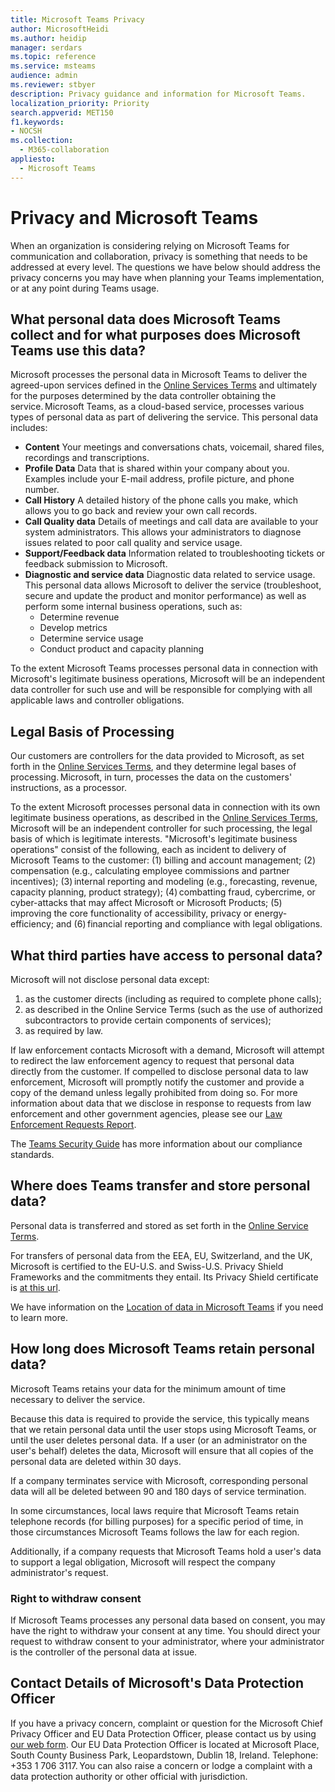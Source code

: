 ```yaml
---
title: Microsoft Teams Privacy
author: MicrosoftHeidi
ms.author: heidip
manager: serdars
ms.topic: reference
ms.service: msteams
audience: admin
ms.reviewer: stbyer
description: Privacy guidance and information for Microsoft Teams.
localization_priority: Priority
search.appverid: MET150
f1.keywords:
- NOCSH
ms.collection: 
  - M365-collaboration
appliesto: 
  - Microsoft Teams
---
```


# Privacy and Microsoft Teams

When an organization is considering relying on Microsoft Teams for communication and collaboration, privacy is something that needs to be addressed at every level. The questions we have below should address the privacy concerns you may have when planning your Teams implementation, or at any point during Teams usage.

## What personal data does Microsoft Teams collect and for what purposes does Microsoft Teams use this data?

Microsoft processes the personal data in Microsoft Teams to deliver the agreed-upon services defined in the [Online Services Terms](https://go.microsoft.com/fwlink/p/?linkid=2050263) and ultimately for the purposes determined by the data controller obtaining the service. Microsoft Teams, as a cloud-based service, processes various types of personal data as part of delivering the service. This personal data includes:

- **Content** Your meetings and conversations chats, voicemail, shared files, recordings and transcriptions.
- **Profile Data** Data that is shared within your company about you. Examples include your E-mail address, profile picture, and phone number.
- **Call History** A detailed history of the phone calls you make, which allows you to go back and review your own call records.
- **Call Quality data** Details of meetings and call data are available to your system administrators. This allows your administrators to diagnose issues related to poor call quality and service usage.
- **Support/Feedback data** Information related to troubleshooting tickets or feedback submission to Microsoft.
- **Diagnostic and service data** Diagnostic data related to service usage. This personal data allows Microsoft to deliver the service (troubleshoot, secure and update the product and monitor performance) as well as perform some internal business operations, such as:
  - Determine revenue
  - Develop metrics
  - Determine service usage
  - Conduct product and capacity planning

To the extent Microsoft Teams processes personal data in connection with Microsoft's legitimate business operations, Microsoft will be an independent data controller for such use and will be responsible for complying with all applicable laws and controller obligations.

## Legal Basis of Processing  

Our customers are controllers for the data provided to Microsoft, as set forth in the [Online Services Terms](https://go.microsoft.com/fwlink/p/?linkid=2050263), and they determine legal bases of processing. Microsoft, in turn, processes the data on the customers' instructions, as a processor.

To the extent Microsoft processes personal data in connection with its own legitimate business operations, as described in the [Online Services Terms](https://go.microsoft.com/fwlink/p/?linkid=2050263), Microsoft will be an independent controller for such processing, the legal basis of which is legitimate interests. "Microsoft's legitimate business operations" consist of the following, each as incident to delivery of Microsoft Teams to the customer: (1) billing and account management; (2) compensation (e.g., calculating employee commissions and partner incentives); (3) internal reporting and modeling (e.g., forecasting, revenue, capacity planning, product strategy); (4) combatting fraud, cybercrime, or cyber-attacks that may affect Microsoft or Microsoft Products; (5) improving the core functionality of accessibility, privacy or energy-efficiency; and (6) financial reporting and compliance with legal obligations.

## What third parties have access to personal data?

Microsoft will not disclose personal data except:

1. as the customer directs (including as required to complete phone calls);
1. as described in the Online Service Terms (such as the use of authorized subcontractors to provide certain components of services);
1. as required by law.

If law enforcement contacts Microsoft with a demand, Microsoft will attempt to redirect the law enforcement agency to request that personal data directly from the customer. If compelled to disclose personal data to law enforcement, Microsoft will promptly notify the customer and provide a copy of the demand unless legally prohibited from doing so. For more information about data that we disclose in response to requests from law enforcement and other government agencies, please see our [Law Enforcement Requests Report](https://www.microsoft.com/corporate-responsibility/law-enforcement-requests-report).

The [Teams Security Guide](./security-compliance-overview.md#compliance-standards) has more information about our compliance standards.

## Where does Teams transfer and store personal data?

Personal data is transferred and stored as set forth in the [Online Service Terms](https://go.microsoft.com/fwlink/p/?linkid=2050263).

For transfers of personal data from the EEA, EU, Switzerland, and the UK, Microsoft is certified to the EU-U.S. and Swiss-U.S. Privacy Shield Frameworks and the commitments they entail. Its Privacy Shield certificate is [at this url](https://www.privacyshield.gov/participant?id=a2zt0000000KzNaAAK&status=Active).

We have information on the [Location of data in Microsoft Teams](location-of-data-in-teams.md) if you need to learn more.

## How long does Microsoft Teams retain personal data?

Microsoft Teams retains your data for the minimum amount of time necessary to deliver the service.

Because this data is required to provide the service, this typically means that we retain personal data until the user stops using Microsoft Teams, or until the user deletes personal data.  If a user (or an administrator on the user's behalf) deletes the data, Microsoft will ensure that all copies of the personal data are deleted within 30 days.

If a company terminates service with Microsoft, corresponding personal data will all be deleted between 90 and 180 days of service termination.

In some circumstances, local laws require that Microsoft Teams retain telephone records (for billing purposes) for a specific period of time, in those circumstances Microsoft Teams follows the law for each region.

Additionally, if a company requests that Microsoft Teams hold a user's data to support a legal obligation, Microsoft will respect the company administrator's request.

### Right to withdraw consent

If Microsoft Teams processes any personal data based on consent, you may have the right to withdraw your consent at any time. You should direct your request to withdraw consent to your administrator, where your administrator is the controller of the personal data at issue.

## Contact Details of Microsoft's Data Protection Officer

If you have a privacy concern, complaint or question for the Microsoft Chief Privacy Officer and EU Data Protection Officer, please contact us by using [our web form](https://go.microsoft.com/fwlink/?LinkId=321116). Our EU Data Protection Officer is located at Microsoft Place, South County Business Park, Leopardstown, Dublin 18, Ireland. Telephone: +353 1 706 3117. You can also raise a concern or lodge a complaint with a data protection authority or other official with jurisdiction.